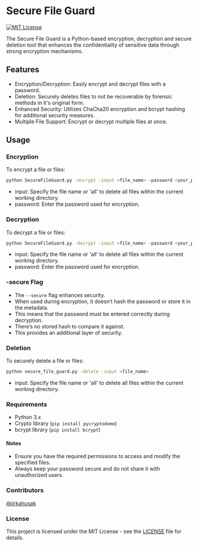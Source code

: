 # Secure File Guard
[![MIT License](https://img.shields.io/badge/License-MIT-green.svg)](https://choosealicense.com/licenses/mit/)

The Secure File Guard is a Python-based encryption, decryption and secure deletion tool that enhances the confidentiality of sensitive data through strong encryption mechanisms.

## Features
- Encryption/Decryption: Easily encrypt and decrypt files with a password.
- Deletion: Securely deletes files to not be recoverable by forensic methods in it's original form.
- Enhanced Security: Utilizes ChaCha20 encryption and bcrypt hashing for additional security measures.
- Multiple File Support: Encrypt or decrypt multiple files at once.

## Usage
### Encryption
To encrypt a file or files:

```bash
python SecureFileGuard.py -encrypt -input <file_name> -password <your_password> [-secure]
```
- input: Specify the file name or 'all' to delete all files within the current working directory.
- password: Enter the password used for encryption.

### Decryption
To decrypt a file or files:

```bash
python SecureFileGuard.py -decrypt -input <file_name> -password <your_password>
```
- input: Specify the file name or 'all' to delete all files within the current working directory.
- password: Enter the password used for encryption.

### -secure Flag

- The `--secure` flag enhances security.
- When used during encryption, it doesn’t hash the password or store it in the metadata.
- This means that the password must be entered correctly during decryption.
- There’s no stored hash to compare it against.
- This provides an additional layer of security.

### Deletion
To securely delete a file or files:

```bash
python secure_file_guard.py -delete -input <file_name>
```
- input: Specify the file name or 'all' to delete all files within the current working directory.

### Requirements
- Python 3.x
- Crypto library (`pip install pycryptodome`)
- bcrypt library (`pip install bcrypt`)

#### Notes
- Ensure you have the required permissions to access and modify the specified files.
- Always keep your password secure and do not share it with unauthorized users.

### Contributors

[@jirkahusak](https://www.github.com/jirkahusak)

### License

This project is licensed under the MIT License - see the [LICENSE](LICENSE) file for details.
